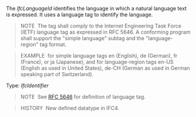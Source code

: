 ﻿The _IfcLanguageId_ identifies the language in which a natural language text is expressed. It uses a language tag to identify the language.

> NOTE&nbsp; The tag shall comply to the Internet Engineering Task Force (IETF) language tag as expressed in RFC 5646. A conforming program shall support the "simple language" subtag and the "language-region" tag format.

> EXAMPLE&nbsp; for simple language tags en (English), de (German), fr (France), or ja (Japanese), and for language-region tags en-US (English as used in United States), de-CH (German as used in German speaking part of Switzerland).

Type: _IfcIdentifier_

> NOTE&nbsp; See [RFC 5646](../../../bibliography.htm#RFC-5646) for definition of language tag.

> HISTORY&nbsp; New defined datatype in IFC4.
